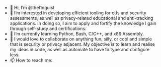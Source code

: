 - 👋 Hi, I’m @thel1nguist
- 👀 I’m interested in developing efficient tooling for ctfs and security assessments, as well as privacy-related educational and anti-tracking applications. In doing so, I aim to apply and fortify the knowledge I gain through self-study and certifications.
- 🌱 I’m currently learning Python, Bash, C/C++, and x86 Assembly. 
- 💞️ I would love to collaborate on anything fun, silly, or cool and simple that is security or privacy adjacent. My objective is to learn and realise my ideas in code, as well as automate to have to type and configure less.
- 📫 How to reach me: 

<!---
thel1nguist/thel1nguist is a ✨ special ✨ repository because its `README.md` (this file) appears on your GitHub profile.
You can click the Preview link to take a look at your changes.
--->
